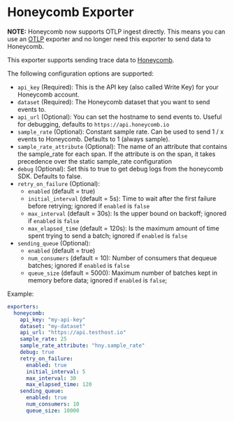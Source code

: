 # Honeycomb Exporter

**NOTE:** Honeycomb now supports OTLP ingest directly. This means you can use an [OTLP](https://github.com/open-telemetry/opentelemetry-collector/tree/main/exporter/otlpexporter) exporter and no longer need this exporter to send data to Honeycomb.

This exporter supports sending trace data to [Honeycomb](https://www.honeycomb.io).

The following configuration options are supported:

* `api_key` (Required): This is the API key (also called Write Key) for your Honeycomb account.
* `dataset` (Required): The Honeycomb dataset that you want to send events to.
* `api_url` (Optional): You can set the hostname to send events to. Useful for debugging, defaults to `https://api.honeycomb.io`
* `sample_rate` (Optional): Constant sample rate. Can be used to send 1 / x events to Honeycomb. Defaults to 1 (always sample).
* `sample_rate_attribute` (Optional): The name of an attribute that contains the sample_rate for each span. If the attribute is on the span, it takes precedence over the static sample_rate configuration
* `debug` (Optional): Set this to true to get debug logs from the honeycomb SDK. Defaults to false.
* `retry_on_failure` (Optional):
  - `enabled` (default = true)
  - `initial_interval` (default = 5s): Time to wait after the first failure before retrying; ignored if `enabled` is `false`
  - `max_interval` (default = 30s): Is the upper bound on backoff; ignored if `enabled` is `false`
  - `max_elapsed_time` (default = 120s): Is the maximum amount of time spent trying to send a batch; ignored if `enabled` is `false`
* `sending_queue` (Optional):
  - `enabled` (default = true)
  - `num_consumers` (default = 10): Number of consumers that dequeue batches; ignored if `enabled` is `false`
  - `queue_size` (default = 5000): Maximum number of batches kept in memory before data; ignored if `enabled` is `false`;

Example:

```yaml
exporters:
  honeycomb:
    api_key: "my-api-key"
    dataset: "my-dataset"
    api_url: "https://api.testhost.io"
    sample_rate: 25
    sample_rate_attribute: "hny.sample_rate"
    debug: true
    retry_on_failure:
      enabled: true
      initial_interval: 5
      max_interval: 30
      max_elapsed_time: 120
    sending_queue:
      enabled: true
      num_consumers: 10
      queue_size: 10000
```
